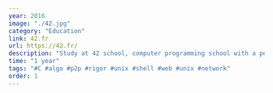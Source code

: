 ```yaml
---
year: 2016
image: "./42.jpg"
category: "Education"
link: 42.fr
url: https://42.fr/
description: "Study at 42 school, computer programming school with a peer-to-peer learning environment"
time: "1 year"
tags: "#C #algo #p2p #rigor #unix #shell #web #unix #network"
order: 1
---
```

